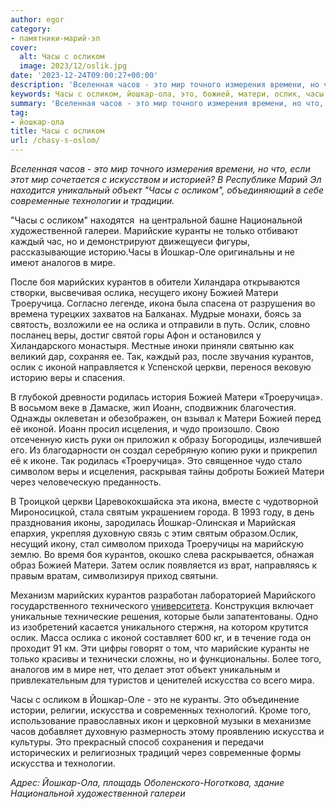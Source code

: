 ```yaml
---
author: egor
category:
- памятники-марий-эл
cover:
  alt: Часы с осликом
  image: 2023/12/oslik.jpg
date: '2023-12-24T09:00:27+00:00'
description: 'Вселенная часов - это мир точного измерения времени, но что, если этот мир сочетается с искусством и историей? В Республике Марий Эл находится уникальный...'
keywords: Часы с осликом, йошкар-ола, это, божией, матери, ослик, часы, йошкар, курантов, искусства, осликом, куранты, ослика, троеручица, веры, иконой, часов
summary: 'Вселенная часов - это мир точного измерения времени, но что, если этот мир сочетается с искусством и историей? В Республике Марий Эл находится уникальный...'
tag:
- йошкар-ола
title: Часы с осликом
url: /chasy-s-oslom/
---
```


_Вселенная часов \- это мир точного измерения времени, но что, если этот мир сочетается с искусством и историей? В Республике Марий Эл находится уникальный объект "Часы с осликом", объединяющий в себе современные технологии и традиции._

"Часы с осликом" находятся  на центральной башне Национальной художественной галереи. Марийские куранты не только отбивают каждый час, но и демонстрируют движещуеси фигуры, рассказывающие историю.Часы в Йошкар-Оле оригинальны и не имеют аналогов в мире.

После боя марийских курантов в обители Хиландара открываются створки, высвечивая ослика, несущего икону Божией Матери Троеручица. Согласно легенде, икона была спасена от разрушения во времена турецких захватов на Балканах. Мудрые монахи, боясь за святость, возложили ее на ослика и отправили в путь. Ослик, словно посланец веры, достиг святой горы Афон и остановился у Хиландарского монастыря. Местные иноки приняли святыню как великий дар, сохраняя ее. Так, каждый раз, после звучания курантов, ослик с иконой направляется к Успенской церкви, перенося вековую историю веры и спасения.

В глубокой древности родилась история Божией Матери «Троеручица». В восьмом веке в Дамаске, жил Иоанн, сподвижник благочестия. Однажды оклеветан и обезображен, он взывал к Матери Божией перед её иконой. Иоанн просил исцеления, и чудо произошло. Свою отсеченную кисть руки он приложил к образу Богородицы, излечившей его. Из благодарности он создал серебряную копию руки и прикрепил её к иконе. Так родилась «Троеручица». Это священное чудо стало символом веры и исцеления, раскрывая тайны доброты Божией Матери через человеческую преданность.

В Троицкой церкви Царевококшайска эта икона, вместе с чудотворной Мироносицкой, стала святым украшением города. В 1993 году, в день празднования иконы, зародилась Йошкар-Олинская и Марийская епархия, укрепляя духовную связь с этим святым образом.Ослик, несущий икону, стал символом прихода Троеручицы на марийскую землю. Во время боя курантов, окошко слева раскрывается, обнажая образ Божией Матери. Затем ослик появляется из врат, направляясь к правым вратам, символизируя приход святыни.

Механизм марийских курантов разработан лабораторией Марийского государственного технического [университета](/povolzhskij-gosudarstvennyj-tehnologicheskij-universitet-v-joshkar-ole/). Конструкция включает уникальные технические решения, которые были запатентованы. Одно из изобретений касается уникального стержня, на котором крутится ослик. Масса ослика с иконой составляет 600 кг, и в течение года он проходит 91 км. Эти цифры говорят о том, что марийские куранты не только красивы и технически сложны, но и функциональны. Более того, аналогов им в мире нет, что делает этот объект уникальным и привлекательным для туристов и ценителей искусства со всего мира.

Часы с осликом в Йошкар\-Оле \- это не куранты. Это объединение истории, религии, искусства и современных технологий. Кроме того, использование православных икон и церковной музыки в механизме часов добавляет духовную размерность этому проявлению искусства и культуры. Это прекрасный способ сохранения и передачи исторических и религиозных традиций через современные формы искусства и технологии.

_Адрес: Йошкар-Ола, площадь Оболенского-Ноготкова, здание Национальной художественной галереи_
